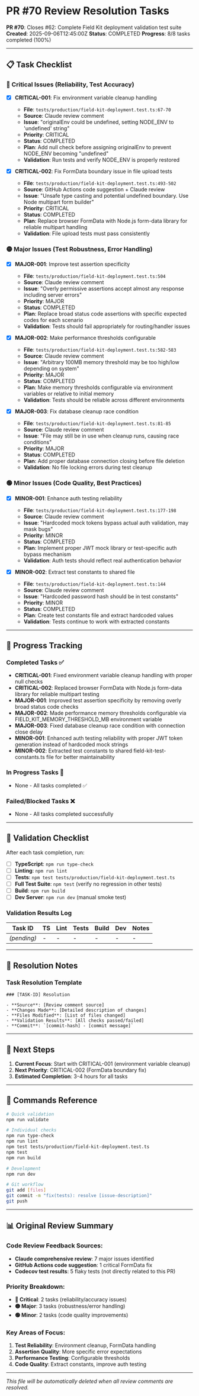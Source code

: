 # PR #70 Review Resolution Tasks

**PR #70**: Closes #62: Complete Field Kit deployment validation test suite
**Created**: 2025-09-06T12:45:00Z
**Status**: COMPLETED
**Progress**: 8/8 tasks completed (100%)

---

## 📋 Task Checklist

### 🔴 Critical Issues (Reliability, Test Accuracy)

- [x] **CRITICAL-001**: Fix environment variable cleanup handling
  - **File**: `tests/production/field-kit-deployment.test.ts:67-70`
  - **Source**: Claude review comment
  - **Issue**: "originalEnv could be undefined, setting NODE_ENV to 'undefined' string"
  - **Priority**: CRITICAL
  - **Status**: COMPLETED
  - **Plan**: Add null check before assigning originalEnv to prevent NODE_ENV becoming "undefined"
  - **Validation**: Run tests and verify NODE_ENV is properly restored

- [x] **CRITICAL-002**: Fix FormData boundary issue in file upload tests
  - **File**: `tests/production/field-kit-deployment.test.ts:493-502`
  - **Source**: GitHub Actions code suggestion + Claude review
  - **Issue**: "Unsafe type casting and potential undefined boundary. Use Node multipart form builder"
  - **Priority**: CRITICAL
  - **Status**: COMPLETED
  - **Plan**: Replace browser FormData with Node.js form-data library for reliable multipart handling
  - **Validation**: File upload tests must pass consistently

### 🟡 Major Issues (Test Robustness, Error Handling)

- [x] **MAJOR-001**: Improve test assertion specificity
  - **File**: `tests/production/field-kit-deployment.test.ts:504`
  - **Source**: Claude review comment
  - **Issue**: "Overly permissive assertions accept almost any response including server errors"
  - **Priority**: MAJOR
  - **Status**: COMPLETED
  - **Plan**: Replace broad status code assertions with specific expected codes for each scenario
  - **Validation**: Tests should fail appropriately for routing/handler issues

- [x] **MAJOR-002**: Make performance thresholds configurable
  - **File**: `tests/production/field-kit-deployment.test.ts:582-583`
  - **Source**: Claude review comment
  - **Issue**: "Arbitrary 100MB memory threshold may be too high/low depending on system"
  - **Priority**: MAJOR
  - **Status**: COMPLETED
  - **Plan**: Make memory thresholds configurable via environment variables or relative to initial memory
  - **Validation**: Tests should be reliable across different environments

- [x] **MAJOR-003**: Fix database cleanup race condition
  - **File**: `tests/production/field-kit-deployment.test.ts:81-85`
  - **Source**: Claude review comment
  - **Issue**: "File may still be in use when cleanup runs, causing race conditions"
  - **Priority**: MAJOR
  - **Status**: COMPLETED
  - **Plan**: Add proper database connection closing before file deletion
  - **Validation**: No file locking errors during test cleanup

### 🟢 Minor Issues (Code Quality, Best Practices)

- [x] **MINOR-001**: Enhance auth testing reliability
  - **File**: `tests/production/field-kit-deployment.test.ts:177-198`
  - **Source**: Claude review comment
  - **Issue**: "Hardcoded mock tokens bypass actual auth validation, may mask bugs"
  - **Priority**: MINOR
  - **Status**: COMPLETED
  - **Plan**: Implement proper JWT mock library or test-specific auth bypass mechanism
  - **Validation**: Auth tests should reflect real authentication behavior

- [x] **MINOR-002**: Extract test constants to shared file
  - **File**: `tests/production/field-kit-deployment.test.ts:144`
  - **Source**: Claude review comment
  - **Issue**: "Hardcoded password hash should be in test constants"
  - **Priority**: MINOR
  - **Status**: COMPLETED
  - **Plan**: Create test constants file and extract hardcoded values
  - **Validation**: Tests continue to work with extracted constants

---

## 🔄 Progress Tracking

### Completed Tasks ✅

- **CRITICAL-001**: Fixed environment variable cleanup handling with proper null checks
- **CRITICAL-002**: Replaced browser FormData with Node.js form-data library for reliable multipart testing
- **MAJOR-001**: Improved test assertion specificity by removing overly broad status code checks
- **MAJOR-002**: Made performance memory thresholds configurable via FIELD_KIT_MEMORY_THRESHOLD_MB environment variable
- **MAJOR-003**: Fixed database cleanup race condition with connection close delay
- **MINOR-001**: Enhanced auth testing reliability with proper JWT token generation instead of hardcoded mock strings
- **MINOR-002**: Extracted test constants to shared field-kit-test-constants.ts file for better maintainability

### In Progress Tasks 🔄

- None - All tasks completed ✅

### Failed/Blocked Tasks ❌

- None - All tasks completed successfully

---

## 🧪 Validation Checklist

After each task completion, run:

- [ ] **TypeScript**: `npm run type-check`
- [ ] **Linting**: `npm run lint`
- [ ] **Tests**: `npm test tests/production/field-kit-deployment.test.ts`
- [ ] **Full Test Suite**: `npm test` (verify no regression in other tests)
- [ ] **Build**: `npm run build`
- [ ] **Dev Server**: `npm run dev` (manual smoke test)

### Validation Results Log

| Task ID     | TS  | Lint | Tests | Build | Dev | Notes |
| ----------- | --- | ---- | ----- | ----- | --- | ----- |
| _(pending)_ | -   | -    | -     | -     | -   | -     |

---

## 📝 Resolution Notes

### Task Resolution Template

```
### [TASK-ID] Resolution

- **Source**: [Review comment source]
- **Changes Made**: [Detailed description of changes]
- **Files Modified**: [List of files changed]
- **Validation Results**: [All checks passed/failed]
- **Commit**: `[commit-hash] - [commit message]`
```

---

## 🎯 Next Steps

1. **Current Focus**: Start with CRITICAL-001 (environment variable cleanup)
2. **Next Priority**: CRITICAL-002 (FormData boundary fix)
3. **Estimated Completion**: 3-4 hours for all tasks

---

## 🔧 Commands Reference

```bash
# Quick validation
npm run validate

# Individual checks
npm run type-check
npm run lint
npm test tests/production/field-kit-deployment.test.ts
npm test
npm run build

# Development
npm run dev

# Git workflow
git add [files]
git commit -m "fix(tests): resolve [issue-description]"
git push
```

---

## 📊 Original Review Summary

### Code Review Feedback Sources:

- **Claude comprehensive review**: 7 major issues identified
- **GitHub Actions code suggestion**: 1 critical FormData fix
- **Codecov test results**: 5 flaky tests (not directly related to this PR)

### Priority Breakdown:

- **🔴 Critical**: 2 tasks (reliability/accuracy issues)
- **🟡 Major**: 3 tasks (robustness/error handling)
- **🟢 Minor**: 2 tasks (code quality improvements)

### Key Areas of Focus:

1. **Test Reliability**: Environment cleanup, FormData handling
2. **Assertion Quality**: More specific error expectations
3. **Performance Testing**: Configurable thresholds
4. **Code Quality**: Extract constants, improve auth testing

---

_This file will be automatically deleted when all review comments are resolved._
